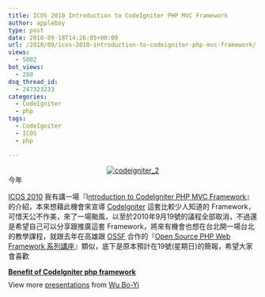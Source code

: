 ```yaml
---
title: ICOS 2010 Introduction to CodeIgniter PHP MVC Framework
author: appleboy
type: post
date: 2010-09-18T14:26:05+00:00
url: /2010/09/icos-2010-introduction-to-codeigniter-php-mvc-framework/
views:
  - 5002
bot_views:
  - 280
dsq_thread_id:
  - 247323233
categories:
  - CodeIgniter
  - php
tags:
  - CodeIgniter
  - ICOS
  - php

---
```

<div style="margin: 0 auto; text-align:center">
  <a href="https://www.flickr.com/photos/appleboy/4928689646/" title="codeigniter_2 by appleboy46, on Flickr"><img src="https://i1.wp.com/farm5.static.flickr.com/4139/4928689646_4309e16e13_o.png?resize=137%2C189&#038;ssl=1" alt="codeigniter_2" data-recalc-dims="1" /></a>
</div> 今年 

[ICOS 2010][1] 我有講一場『I[ntroduction to CodeIgniter PHP MVC Framework][2]』的介紹，本來想藉此機會來宣導 [CodeIgniter][3] 這套比較少人知道的 Framework，可惜天公不作美，來了一場颱風，以至於2010年9月19號的議程全部取消，不過還是希望自己可以分享跟推廣這套 Framework，將來有機會也想在台北開一場台北的教學課程，就跟去年在高雄跟 [OSSF][4] 合作的『[Open Source PHP Web Framework 系列講座][5]』類似，底下是原本預計在19號(星期日)的簡報，希望大家會喜歡 

<div style="width:425px" id="__ss_5229020">
  <strong style="display:block;margin:12px 0 4px"><a href="http://www.slideshare.net/appleboy/benefit-of-codeigniter-php-framework" title="Benefit of CodeIgniter php framework">Benefit of CodeIgniter php framework</a></strong> 
  
  <div style="padding:5px 0 12px">
    View more <a href="http://www.slideshare.net/">presentations</a> from <a href="http://www.slideshare.net/appleboy">Wu Bo-Yi</a>
  </div>
</div>

 [1]: http://www.slat.org/icos2010/
 [2]: http://www.slideshare.net/appleboy/benefit-of-codeigniter-php-framework
 [3]: http://codeigniter.com/
 [4]: http://www.openfoundry.org/
 [5]: http://blog.wu-boy.com/2009/07/20/1511/